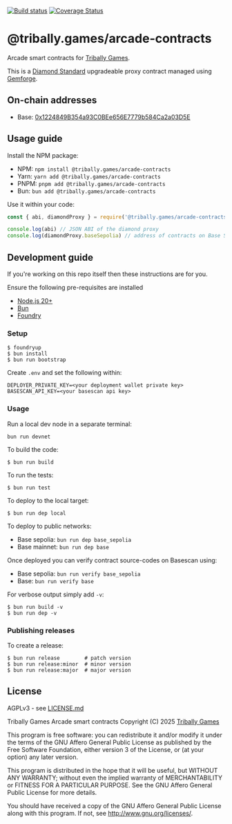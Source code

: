 [![Build status](https://github.com/tribally-games/arcade-contracts/actions/workflows/ci.yml/badge.svg?branch=main)](https://github.com/Tribally-Games/arcade-contracts/actions/workflows/ci.yml)
[![Coverage Status](https://coveralls.io/repos/github/Tribally-Games/arcade-contracts/badge.svg?branch=main)](https://coveralls.io/github/Tribally-Games/arcade-contracts?branch=main)

# @tribally.games/arcade-contracts

Arcade smart contracts for [Tribally Games](https://tribally.games).

This is a [Diamond Standard](https://eips.ethereum.org/EIPS/eip-2535) upgradeable proxy contract managed using [Gemforge](https://gemforge.xyz/).

## On-chain addresses

* Base: [0x1224849B354a93C0BEe656E7779b584Ca2a03D5E](https://basescan.org/address/0x1224849B354a93C0BEe656E7779b584Ca2a03D5E)

## Usage guide

Install the NPM package:

* NPM: `npm install @tribally.games/arcade-contracts`
* Yarn: `yarn add @tribally.games/arcade-contracts`
* PNPM: `pnpm add @tribally.games/arcade-contracts`
* Bun: `bun add @tribally.games/arcade-contracts`

Use it within your code:

```js
const { abi, diamondProxy } = require('@tribally.games/arcade-contracts');

console.log(abi) // JSON ABI of the diamond proxy
console.log(diamondProxy.baseSepolia) // address of contracts on Base Sepolia
```

## Development guide

If you're working on this repo itself then these instructions are for you.

Ensure the following pre-requisites are installed

* [Node.js 20+](https://nodejs.org)
* [Bun](https://bun.sh/)
* [Foundry](https://github.com/foundry-rs/foundry/blob/master/README.md)

### Setup

```shell
$ foundryup
$ bun install
$ bun run bootstrap
```

Create `.env` and set the following within:

```
DEPLOYER_PRIVATE_KEY=<your deployment wallet private key>
BASESCAN_API_KEY=<your basescan api key>
```

### Usage

Run a local dev node in a separate terminal:

```shell
bun run devnet
```

To build the code:

```shell
$ bun run build
```

To run the tests:

```shell
$ bun run test
```

To deploy to the local target:

```shell
$ bun run dep local
```

To deploy to public networks:

* Base sepolia: `bun run dep base_sepolia`
* Base mainnet: `bun run dep base`

Once deployed you can verify contract source-codes on Basescan using:

* Base sepolia: `bun run verify base_sepolia`
* Base: `bun run verify base`

For verbose output simply add `-v`:

```shell
$ bun run build -v
$ bun run dep -v
```

### Publishing releases

To create a release:

```shell
$ bun run release        # patch version
$ bun run release:minor  # minor version
$ bun run release:major  # major version
```


## License

AGPLv3 - see [LICENSE.md](LICENSE.md)

Tribally Games Arcade smart contracts
Copyright (C) 2025  [Tribally Games](https://tribally.games)

This program is free software: you can redistribute it and/or modify
it under the terms of the GNU Affero General Public License as published by
the Free Software Foundation, either version 3 of the License, or
(at your option) any later version.

This program is distributed in the hope that it will be useful,
but WITHOUT ANY WARRANTY; without even the implied warranty of
MERCHANTABILITY or FITNESS FOR A PARTICULAR PURPOSE.  See the
GNU Affero General Public License for more details.

You should have received a copy of the GNU Affero General Public License
along with this program.  If not, see <http://www.gnu.org/licenses/>.